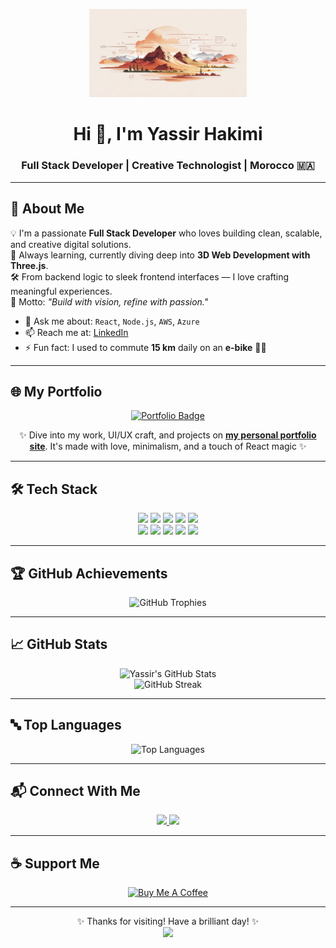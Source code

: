 <!-- 🌟 Elegant GitHub Profile README for Yassir Hakimi -->

<!-- Header Image (Resized for better layout) -->
<p align="center">
  <img src="https://github.com/yassjustice/yassjustice/blob/f83ee4ed9de8411d1e165796f4a652ce33cb477a/assets/watercolorBg.jpeg" width="50%" alt="Header Image" />
</p>

<h1 align="center">Hi 👋, I'm Yassir Hakimi</h1>
<h3 align="center">Full Stack Developer | Creative Technologist | Morocco 🇲🇦</h3>
<!--
<p align="center">
  <img src="https://komarev.com/ghpvc/?username=yassjustice&label=Profile%20views&color=6a00f4&style=flat-square" alt="Profile views" />
</p>
-->

---

## 🚀 About Me

💡 I'm a passionate **Full Stack Developer** who loves building clean, scalable, and creative digital solutions.  
🧠 Always learning, currently diving deep into **3D Web Development with Three.js**.  
🛠️ From backend logic to sleek frontend interfaces — I love crafting meaningful experiences.  
🎯 Motto: *"Build with vision, refine with passion."*

- 💬 Ask me about: `React`, `Node.js`, `AWS`, `Azure`
- 📫 Reach me at: [LinkedIn](https://www.linkedin.com/in/yassir-hakimi-543678217/)
- ⚡ Fun fact: I used to commute **15 km** daily on an **e-bike** 🚴‍♂️

---

## 🌐 My Portfolio

<p align="center">
  <a href="https://portfolio-1-0-murex.vercel.app" target="_blank">
    <img src="https://img.shields.io/badge/🌍 Visit%20My%20Portfolio-%230d1117?style=for-the-badge&logo=vercel&logoColor=white&color=blueviolet" alt="Portfolio Badge" />
  </a>
</p>

<p align="center">
  ✨ Dive into my work, UI/UX craft, and projects on  
  <a href="https://portfolio-1-0-murex.vercel.app" target="_blank"><strong>my personal portfolio site</strong></a>.  
  It's made with love, minimalism, and a touch of React magic ✨
</p>

---

## 🛠️ Tech Stack

<p align="center">
  <img src="https://img.shields.io/badge/React-20232A?style=for-the-badge&logo=react&logoColor=61DAFB" />
  <img src="https://img.shields.io/badge/Node.js-339933?style=for-the-badge&logo=node.js&logoColor=white" />
  <img src="https://img.shields.io/badge/JavaScript-F7DF1E?style=for-the-badge&logo=javascript&logoColor=black" />
  <img src="https://img.shields.io/badge/Express.js-404D59?style=for-the-badge&logo=express&logoColor=white" />
  <img src="https://img.shields.io/badge/MongoDB-4EA94B?style=for-the-badge&logo=mongodb&logoColor=white" />
  <br/>
  <img src="https://img.shields.io/badge/Python-3670A0?style=for-the-badge&logo=python&logoColor=ffdd54" />
  <img src="https://img.shields.io/badge/TailwindCSS-06B6D4?style=for-the-badge&logo=tailwindcss&logoColor=white" />
  <img src="https://img.shields.io/badge/Figma-000000?style=for-the-badge&logo=figma&logoColor=white" />
  <img src="https://img.shields.io/badge/Git-F05032?style=for-the-badge&logo=git&logoColor=white" />
  <img src="https://img.shields.io/badge/Postman-FF6C37?style=for-the-badge&logo=postman&logoColor=white" />
</p>

---

## 🏆 GitHub Achievements

<p align="center">
  <img src="https://github-profile-trophy.vercel.app/?username=yassjustice&theme=gruvbox&no-frame=true&row=1&column=6" alt="GitHub Trophies" />
</p>

---

## 📈 GitHub Stats

<p align="center">
  <img src="https://github-readme-stats.vercel.app/api?username=yassjustice&show_icons=true&theme=gruvbox&hide_border=true" alt="Yassir's GitHub Stats" />
  <br/>
  <img src="https://github-readme-streak-stats.herokuapp.com/?user=yassjustice&theme=gruvbox&hide_border=true" alt="GitHub Streak" />
</p>

---

## 🔤 Top Languages

<p align="center">
  <img src="https://github-readme-stats.vercel.app/api/top-langs?username=yassjustice&layout=compact&theme=gruvbox&hide_border=true" alt="Top Languages" />
</p>

---

## 📬 Connect With Me

<p align="center">
  <a href="https://www.linkedin.com/in/yassir-hakimi-543678217/">
    <img src="https://img.shields.io/badge/LinkedIn-Connect-blue?style=for-the-badge&logo=linkedin" />
  </a>
  <a href="mailto:hakimiyassir60@gmail.com">
    <img src="https://img.shields.io/badge/Gmail-hakimiyassir60%40gmail.com-red?style=for-the-badge&logo=gmail" />
  </a>
</p>

---

## ☕ Support Me

<p align="center">
  <a href="https://www.buymeacoffee.com/hakimiyassir">
    <img src="https://cdn.buymeacoffee.com/buttons/v2/default-yellow.png" height="50" width="210" alt="Buy Me A Coffee" />
  </a>
</p>

---

<p align="center">
  ✨ Thanks for visiting! Have a brilliant day! ✨  
  <br/>
  <img src="https://media.giphy.com/media/26BRuo6sLetdllPAQ/giphy.gif" width="80" />
</p>

